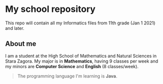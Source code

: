 # My school repository

This repo will contain all my Informatics files from 11th grade (Jan 1 2021) and later.

## About me

I am a student at the High School of Mathematics and Natural Sciences in Stara Zagora. My major is in **Mathematics**, having 9 classes per week and my minors are **Computer Science** and **English** (8 classes/week). 

> The programming language I'm learning is **Java**. 
